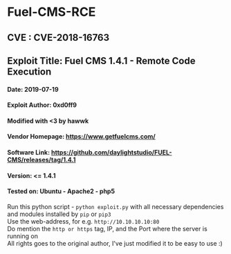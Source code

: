# Fuel-CMS-RCE
## CVE : CVE-2018-16763
## Exploit Title: Fuel CMS 1.4.1 - Remote Code Execution

#### Date: 2019-07-19
#### Exploit Author: 0xd0ff9
#### Modified with <3 by hawwk
#### Vendor Homepage: https://www.getfuelcms.com/
#### Software Link: https://github.com/daylightstudio/FUEL-CMS/releases/tag/1.4.1
#### Version: <= 1.4.1
#### Tested on: Ubuntu - Apache2 - php5

Run this python script - `python exploit.py` with all necessary dependencies and modules installed by `pip` or `pip3`\
Use the web-address, for e.g. `http://10.10.10.10:80`\
Do mention the `http or https` tag, IP, and the Port where the server is running on\
All rights goes to the original author, I've just modified it to be easy to use :)

